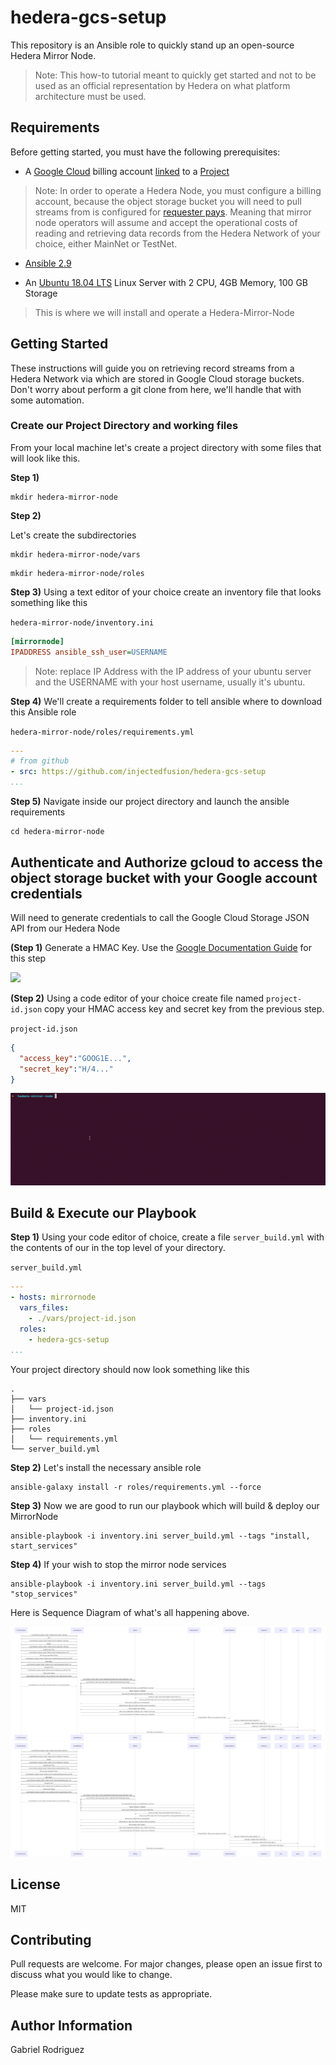 hedera-gcs-setup
=========

This repository is an Ansible role to quickly stand up an open-source Hedera Mirror Node. 
> Note: This how-to tutorial meant to quickly get started and not to be used as an official representation by Hedera on what platform architecture must be used.


Requirements
------------

Before getting started, you must have the following prerequisites:

* A [Google Cloud](https://cloud.google.com/) billing account [linked](https://cloud.google.com/billing/docs/how-to/manage-billing-account) to a [Project](https://cloud.google.com/resource-manager/docs/creating-managing-projects)

> Note: In order to operate a Hedera Node, you must configure a billing account, because the object storage bucket you will need to pull streams from is configured for  [requester pays](https://cloud.google.com/storage/docs/requester-pays). 
Meaning that mirror node operators will assume and accept the operational costs of reading and retrieving data records from the Hedera Network of your choice, either MainNet or TestNet.

<!-- * [gsutil](https://cloud.google.com/storage/docs/gsutil) -->

* [Ansible 2.9](https://docs.ansible.com/ansible/latest/installation_guide/intro_installation.html)

* An [Ubuntu 18.04 LTS](https://releases.ubuntu.com/18.04.4/) Linux Server with 2 CPU, 4GB Memory, 100 GB Storage
> This is where we will install and operate a Hedera-Mirror-Node

Getting Started
---------------

These instructions will guide you on retrieving record streams from a Hedera Network via which are stored in Google Cloud storage buckets. Don't worry about perform a git clone from here, we'll handle that with some automation.


### Create our Project Directory and working files
From your local machine let's create a project directory with some files
that will look like this.

**Step 1)** 
```console
mkdir hedera-mirror-node
```
**Step 2)**

Let's create the subdirectories
```console
mkdir hedera-mirror-node/vars 
```
```console
mkdir hedera-mirror-node/roles
```

**Step 3)**
Using a text editor of your choice create an inventory file that looks something like this

`hedera-mirror-node/inventory.ini`
```ini
[mirrornode]
IPADDRESS ansible_ssh_user=USERNAME
```
> Note: replace IP Address with the IP address of your ubuntu server and the USERNAME with your host username, usually it's ubuntu.

**Step 4)**
We'll create a requirements folder to tell ansible where to download this Ansible role

`hedera-mirror-node/roles/requirements.yml`
```yml
---
# from github
- src: https://github.com/injectedfusion/hedera-gcs-setup
...
```

**Step 5)**
Navigate inside our project directory and launch the ansible requirements
```console
cd hedera-mirror-node
```

Authenticate and Authorize gcloud to access the object storage bucket with your Google account credentials
----------------------------------------------------------------------------------------------------------

Will need to generate credentials to call the Google Cloud Storage JSON API from our Hedera Node

**(Step 1)** Generate a HMAC Key.
Use the [Google Documentation Guide](https://cloud.google.com/storage/docs/authentication/managing-hmackeys) for this step

![](static/hmac_keygen.gif)

**(Step 2)** Using a code editor of your choice create file named `project-id.json` copy your HMAC access key and secret key from the previous step.

`project-id.json`
```json
{
  "access_key":"GOOG1E...",
  "secret_key":"H/4..."
}
```

![](static/project-id_creds.gif)


Build & Execute our Playbook
--------------------

**Step 1)** Using your code editor of choice, create a file `server_build.yml` with the contents of our in the top level of your directory.

`server_build.yml`
```yaml
---
- hosts: mirrornode
  vars_files:
    - ./vars/project-id.json
  roles:
    - hedera-gcs-setup
...
```

Your project directory should now look something like this
```console
.
├── vars
│   └── project-id.json
├── inventory.ini
├── roles
│   └── requirements.yml
└── server_build.yml
```



**Step 2)** Let's install the necessary ansible role
```console
ansible-galaxy install -r roles/requirements.yml --force
```


**Step 3)** Now we are good to run our playbook which will build & deploy our MirrorNode
```console
ansible-playbook -i inventory.ini server_build.yml --tags "install, start_services"
```

**Step 4)** If your wish to stop the mirror node services
```console
ansible-playbook -i inventory.ini server_build.yml --tags "stop_services"
```

Here is Sequence Diagram of what's all happening above.

![Sequence Diagram](./static/mermaid-diagram-20200526185105.svg)<img src="./static/mermaid-diagram-20200526185105.svg">


License
-------

MIT

## Contributing
Pull requests are welcome. For major changes, please open an issue first to discuss what you would like to change.

Please make sure to update tests as appropriate.


Author Information
------------------

Gabriel Rodriguez

